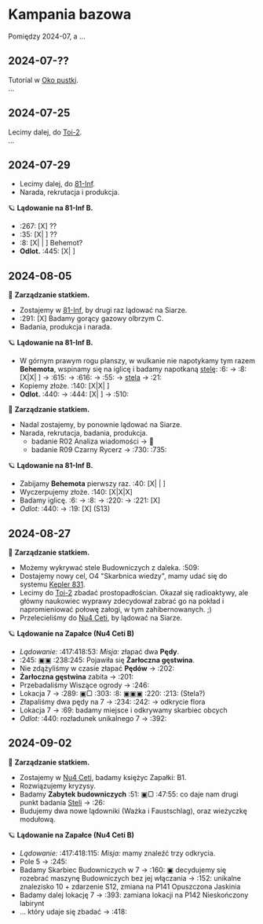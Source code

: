 # Kampania bazowa
Pomiędzy 2024-07, a ...

## 2024-07-??
Tutorial w [Oko pustki](oko-pustki.md).  
...

## 2024-07-25
Lecimy dalej, do [Toi-2](toi-2.md).  
...


## 2024-07-29
* Lecimy dalej, do [81-Inf](81-Inf.md).  
* Narada, rekrutacja i produkcja.

🪐 **Lądowanie na 81-Inf B.**
* :267: [X] ??
* :35: [X| ] ??
* :8: [X| | ] Behemot?
* **Odlot.** :445: [X| ]


## 2024-08-05
🚀 **Zarządzanie statkiem.**
* Zostajemy w [81-Inf](81-Inf.md), by drugi raz lądować na Siarze.
* :291: [X] Badamy gorący gazowy olbrzym C.
* Badania, produkcja i narada.

🪐 **Lądowanie na 81-Inf B.**
* W górnym prawym rogu planszy, w wulkanie nie napotykamy tym razem **Behemota**, 
  wspinamy się na iglicę i badamy napotkaną [stelę](stele.md):
  :6: -> :8: [X|X| ] -> :615: -> :616: -> :55: -> [stela](stele.md) -> :21:
* Kopiemy złoże. :140: [X|X| ]
* **Odlot.** :440: -> :444: [X| ] -> :510:

🚀 **Zarządzanie statkiem.**
* Nadal zostajemy, by ponownie lądować na Siarze.
* Narada, rekrutacja, badania, produkcja.
  * badanie R02 Analiza wiadomości -> :100:
  * badanie R09 Czarny Rycerz -> :730: :735:

🪐 **Lądowanie na 81-Inf B.**
* Zabijamy **Behemota** pierwszy raz. :40: [X| | ]
* Wyczerpujemy złoże. :140: [X|X|X]
* Badamy iglicę. :6: -> :8: -> :220: -> :221: [X]
* *Odlot:* :440: -> :19: [X] (S13)


## 2024-08-27
🚀 **Zarządzanie statkiem.**
* Możemy wykrywać stele Budowniczych z daleka. :509:
* Dostajemy nowy cel, O4 "Skarbnica wiedzy", mamy udać się do 
  systemu [Kepler 831](Kepler-831.md).
* Lecimy do [Toi-2](Toi-2.md) zbadać prostopadłościan. Okazał się radioaktywy, 
  ale główny naukowiec wyprawy zdecydował zabrać go na pokład i napromieniować 
  połowę załogi, w tym zahibernowanych. ;)
* Przelecieliśmy do [Nu4 Ceti](Nu4_Ceti.md), by lądować na Siarze.

🪐 **Lądowanie na Zapałce (Nu4 Ceti B)**
* *Lądowanie:* :417:418:53: *Misja:* złapać dwa **Pędy**.
* :245: ▣▣ :238:245: Pojawiła się **Żarłoczna gęstwina**.
* Nie zdążyliśmy w czasie złapać **Pędów** -> :202:
* **Żarłoczna gęstwina** zabita -> :201:
* Przebadaliśmy Wiszące ogrody -> :246:
* Lokacja 7 -> :289: ▣▢ :303: :8: ▣▣▣ :220: :213: (Stela?)
* Złapaliśmy dwa pędy na 7 -> :234: :242: -> odkrycie flora
* Lokacja 7 -> :69: badamy miejsce i odkrywamy skarbiec obcych
* *Odlot:* :440: rozładunek unikalnego 7 -> :392:

## 2024-09-02
🚀 **Zarządzanie statkiem.**
* Zostajemy w [Nu4 Ceti](Nu4_Ceti.md), badamy księżyc Zapałki: B1.
* Rozwiązujemy kryzysy.
* Badamy **Zabytek budowniczych** :51: ▣▢  :47:55: 
  co daje nam drugi punkt badania [Steli](stele.md) -> :26:
* Budujemy dwa nowe lądowniki (Ważka i Faustschlag), oraz wieżyczkę modułową.

🪐 **Lądowanie na Zapałce (Nu4 Ceti B)**
* *Lądowanie:* :417:418:115: *Misja:* mamy znaleźć trzy odkrycia.
* Pole 5 -> :245:
* Badamy Skarbiec Budowniczych w 7 -> :160: ▣ 
  decydujemy się rozebrać maszynę Budowniczych bez jej włączania -> :152: 
  unikalne znalezisko 10 + zdarzenie S12, zmiana na P141 Opuszczona Jaskinia
* Badamy dalej lokację 7 -> :393: zamiana lokacji na P142 Nieskończony labirynt
* ... który udaje się zbadać -> :418:


